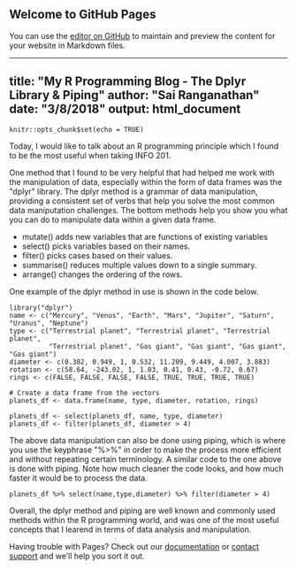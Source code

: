 ## Welcome to GitHub Pages

You can use the [editor on GitHub](https://github.com/sairanga123/my_blog_post/edit/master/README.md) to maintain and preview the content for your website in Markdown files.

---
title: "My R Programming Blog - The Dplyr Library & Piping"
author: "Sai Ranganathan"
date: "3/8/2018"
output: html_document
---

```{r setup, include=FALSE}
knitr::opts_chunk$set(echo = TRUE)
```

Today, I would like to talk about an R programming principle which I found to be the most useful when taking INFO 201. 

One method that I found to be very helpful that had helped me work with the manipulation of data, especially within the form of data frames was the "dplyr" library. The dplyr method is a grammar of data manipulation, providing a consistent set of verbs that help you solve the most common data maniputation challenges. The bottom methods help you show you what you can do to manipulate data within a given data frame. 

  - mutate() adds new variables that are functions of existing            variables
  - select() picks variables based on their names.
  - filter() picks cases based on their values.
  - summarise() reduces multiple values down to a single summary.
  - arrange() changes the ordering of the rows.
  
One example of the dplyr method in use is shown in the code below. 

```{r binge_data}
library("dplyr")
name <- c("Mercury", "Venus", "Earth", "Mars", "Jupiter", "Saturn", "Uranus", "Neptune")
type <- c("Terrestrial planet", "Terrestrial planet", "Terrestrial planet", 
          "Terrestrial planet", "Gas giant", "Gas giant", "Gas giant", "Gas giant")
diameter <- c(0.382, 0.949, 1, 0.532, 11.209, 9.449, 4.007, 3.883)
rotation <- c(58.64, -243.02, 1, 1.03, 0.41, 0.43, -0.72, 0.67)
rings <- c(FALSE, FALSE, FALSE, FALSE, TRUE, TRUE, TRUE, TRUE)

# Create a data frame from the vectors
planets_df <- data.frame(name, type, diameter, rotation, rings)

planets_df <- select(planets_df, name, type, diameter)
planets_df <- filter(planets_df, diameter > 4)

```

The above data manipulation can also be done using piping, which is where you use the keyphrase "%>%" in order to make the process more efficient and without repeating certain terminology. A similar code to the one above is done with piping. Note how much cleaner the code looks, and how much faster it would be to process the data. 

```{r, data_with_piping}
planets_df %>% select(name,type,diameter) %>% filter(diameter > 4)
```

Overall, the dplyr method and piping are well known and commonly used methods within the R programming world, and was one of the most useful concepts that I learend in terms of data analysis and manipulation. 


Having trouble with Pages? Check out our [documentation](https://help.github.com/categories/github-pages-basics/) or [contact support](https://github.com/contact) and we’ll help you sort it out.
